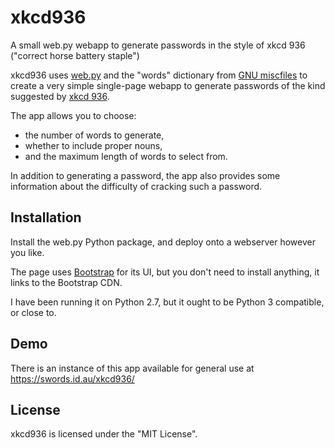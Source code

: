 # xkcd936
A small web.py webapp to generate passwords in the style of xkcd 936 ("correct horse battery staple")

xkcd936 uses [web.py](http://webpy.org) and the "words" dictionary from
[GNU miscfiles](http://savannah.gnu.org/projects/miscfiles/) to create a
very simple single-page webapp to generate passwords of the kind suggested
by [xkcd 936](http://xkcd.com/936).

The app allows you to choose:
 * the number of words to generate,
 * whether to include proper nouns,
 * and the maximum length of words to select from.
 
In addition to generating a password, the app also provides some information
about the difficulty of cracking such a password.

## Installation

Install the web.py Python package, and deploy onto a webserver however you
like.

The page uses [Bootstrap](http://getbootstrap.com/) for its UI, but you don't
need to install anything, it links to the Bootstrap CDN.

I have been running it on Python 2.7, but it ought to be Python 3
compatible, or close to.

## Demo

There is an instance of this app available for general use at
https://swords.id.au/xkcd936/

## License

xkcd936 is licensed under the "MIT License".

